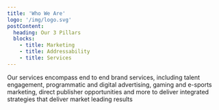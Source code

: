 ```yaml
---
title: 'Who We Are'
logo: '/img/logo.svg'
postContent:
  heading: Our 3 Pillars
  blocks:
    - title: Marketing
    - title: Addressability
    - title: Services
---
```


Our services encompass end to end brand services, including talent engagement, programmatic and digital advertising, gaming and e-sports marketing, direct publisher opportunities and more to deliver integrated strategies that deliver market leading results
